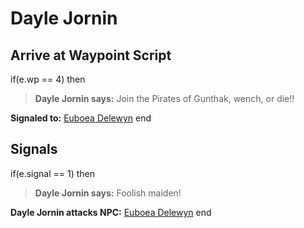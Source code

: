 # Dayle Jornin


## Arrive at Waypoint Script

if(e.wp == 4) then


>**Dayle Jornin says:** Join the Pirates of Gunthak, wench, or die!!


**Signaled to:**  [Euboea Delewyn](/npc/69022)
end



## Signals

if(e.signal == 1) then


>**Dayle Jornin says:** Foolish maiden!


**Dayle Jornin attacks NPC:**  [Euboea Delewyn](/npc/69022)
end